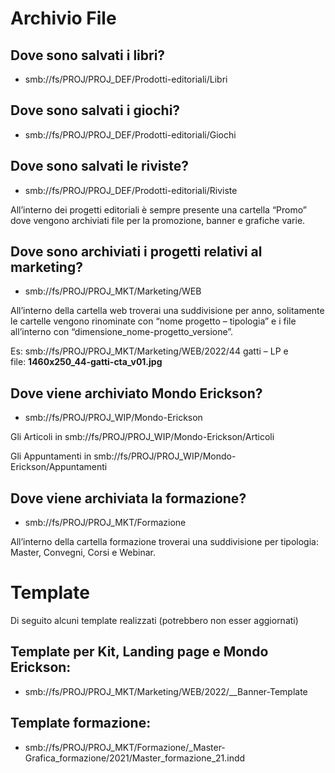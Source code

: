 # Archivio File


## Dove sono salvati i libri?

- smb://fs/PROJ/PROJ_DEF/Prodotti-editoriali/Libri



## Dove sono salvati i giochi?

- smb://fs/PROJ/PROJ_DEF/Prodotti-editoriali/Giochi



## Dove sono salvati le riviste?

- smb://fs/PROJ/PROJ_DEF/Prodotti-editoriali/Riviste

All’interno dei progetti editoriali è sempre presente una cartella “Promo” dove vengono archiviati file per la promozione, banner e grafiche varie.



## Dove sono archiviati i progetti relativi al marketing?

- smb://fs/PROJ/PROJ_MKT/Marketing/WEB

All’interno della cartella web troverai una suddivisione per anno, solitamente le cartelle vengono rinominate con “nome progetto – tipologia” e i file all’interno con “dimensione_nome-progetto_versione”.

Es: smb://fs/PROJ/PROJ_MKT/Marketing/WEB/2022/44 gatti – LP e file: **1460x250_44-gatti-cta_v01.jpg**



## Dove viene archiviato Mondo Erickson?

- smb://fs/PROJ/PROJ_WIP/Mondo-Erickson

Gli Articoli in smb://fs/PROJ/PROJ_WIP/Mondo-Erickson/Articoli

Gli Appuntamenti in smb://fs/PROJ/PROJ_WIP/Mondo-Erickson/Appuntamenti



## Dove viene archiviata la formazione?

- smb://fs/PROJ/PROJ_MKT/Formazione

All’interno della cartella formazione troverai una suddivisione per tipologia: Master, Convegni, Corsi e Webinar.



# Template

Di seguito alcuni template realizzati (potrebbero non esser aggiornati)


## Template per Kit, Landing page e Mondo Erickson:

- smb://fs/PROJ/PROJ_MKT/Marketing/WEB/2022/__Banner-Template

## Template formazione:

- smb://fs/PROJ/PROJ_MKT/Formazione/_Master-Grafica_formazione/2021/Master_formazione_21.indd